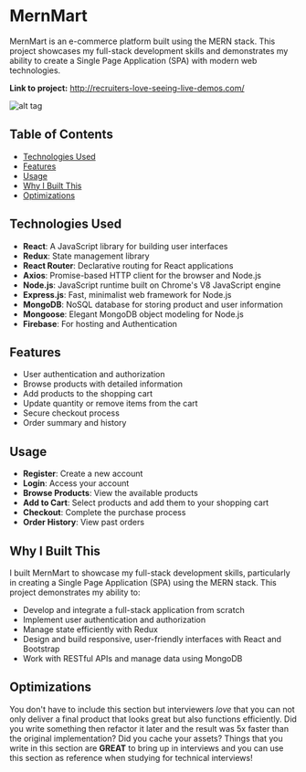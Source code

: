 # MernMart

MernMart is an e-commerce platform built using the MERN stack. This project showcases my full-stack development skills and demonstrates my ability to create a Single Page Application (SPA) with modern web technologies.

**Link to project:** http://recruiters-love-seeing-live-demos.com/

![alt tag](http://placecorgi.com/1200/650)

## Table of Contents

- [Technologies Used](#technologies-used)
- [Features](#features)
- [Usage](#usage)
- [Why I Built This](#why-i-built-this)
- [Optimizations](#optimizations)

## Technologies Used

- **React**: A JavaScript library for building user interfaces
- **Redux**: State management library
- **React Router**: Declarative routing for React applications
- **Axios**: Promise-based HTTP client for the browser and Node.js
- **Node.js**: JavaScript runtime built on Chrome's V8 JavaScript engine
- **Express.js**: Fast, minimalist web framework for Node.js
- **MongoDB**: NoSQL database for storing product and user information
- **Mongoose**: Elegant MongoDB object modeling for Node.js
- **Firebase**: For hosting and Authentication

## Features

- User authentication and authorization
- Browse products with detailed information
- Add products to the shopping cart
- Update quantity or remove items from the cart
- Secure checkout process
- Order summary and history

## Usage

- **Register**: Create a new account
- **Login**: Access your account
- **Browse Products**: View the available products
- **Add to Cart**: Select products and add them to your shopping cart
- **Checkout**: Complete the purchase process
- **Order History**: View past orders

## Why I Built This

I built MernMart to showcase my full-stack development skills, particularly in creating a Single Page Application (SPA) using the MERN stack. This project demonstrates my ability to:

- Develop and integrate a full-stack application from scratch
- Implement user authentication and authorization
- Manage state efficiently with Redux
- Design and build responsive, user-friendly interfaces with React and Bootstrap
- Work with RESTful APIs and manage data using MongoDB

## Optimizations

You don't have to include this section but interviewers _love_ that you can not only deliver a final product that looks great but also functions efficiently. Did you write something then refactor it later and the result was 5x faster than the original implementation? Did you cache your assets? Things that you write in this section are **GREAT** to bring up in interviews and you can use this section as reference when studying for technical interviews!
